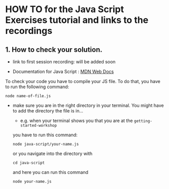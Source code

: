 # HOW TO for the Java Script Exercises tutorial and links to the recordings

## 1. How to check your solution.

- link to first session recording: will be added soon

- Documentation for Java Script : [MDN Web Docs](https://developer.mozilla.org/en-US/docs/Web/JavaScript/Reference/Global_Objects/String)

To check your code you have to compile your JS file.
To do that, you have to run the following command:

```
node name-of-file.js
```

- make sure you are in the right directory in your terminal. You might have to add the directory the file is in...

  - e.g. when your terminal shows you that you are at the `getting-started-workshop`

  you have to run this command:

  ```
  node java-script/your-name.js
  ```

  or you navigate into the directory with

  ```
  cd java-script
  ```

  and here you can run this command

  ```
  node your-name.js
  ```
